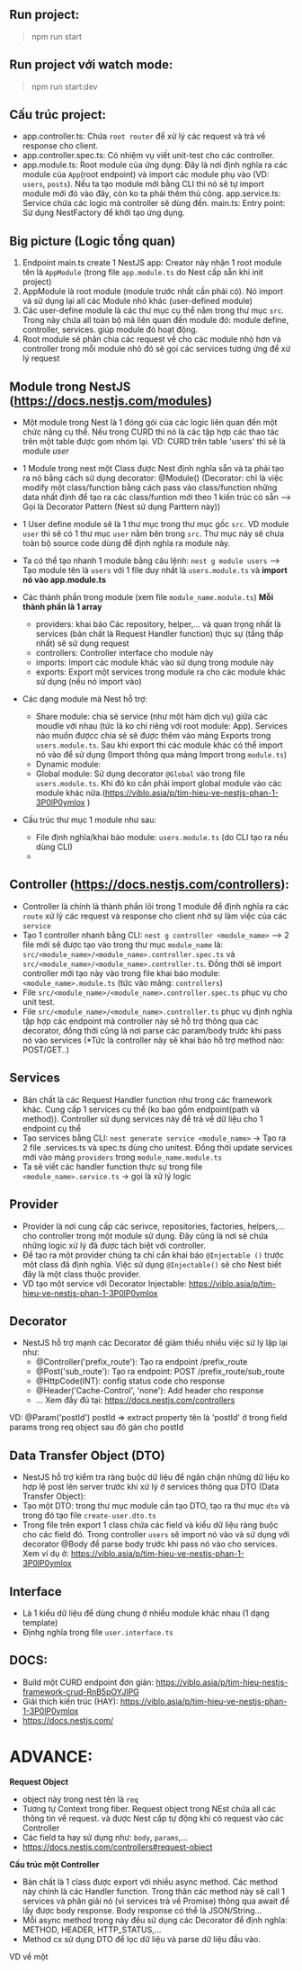 ## Run project:
>npm run start

## Run project với watch mode:
>npm run start:dev

## Cấu trúc project:
* app.controller.ts: Chứa `root router` để xử lý các request và trả về response cho client.
* app.controller.spec.ts: Có nhiệm vụ viết unit-test cho các controller.
* app.module.ts: Root module của ứng dụng: Đây là nơi định nghĩa ra các module của `App`(root endpoint) và import các module phụ vào (VD: `users`, `posts`). Nếu ta tạo module mới bằng CLI thì nó sẽ tự import module mới đó vào đây, còn ko ta phải thêm thủ công.
app.service.ts: Service chứa các logic mà controller sẽ dùng đến.
main.ts: Entry point: Sử dụng NestFactory để khởi tạo ứng dụng.


## Big picture (Logic tổng quan)
1. Endpoint main.ts create 1 NestJS app: Creator này nhận 1 root module tên là `AppModule` (trong file `app.module.ts` do Nest cấp sẵn khi init project)
2. AppModule là root module (module trước nhất cần phải có). Nó import và sử dụng lại all các Module nhỏ khác (user-defined module)
3. Các user-define module là các thư mục cụ thể nằm trong thư mục `src`. Trong này chứa all toàn bộ mã liên quan đến module đó: module define, controller, services. giúp module đó hoạt động.
4. Root module sẽ phân chia các request về cho các module nhỏ hơn và controller trong mỗi module nhỏ đó sẽ gọi các services tương ứng để xử lý request

## Module trong NestJS (https://docs.nestjs.com/modules)
* Một module trong Nest là 1 đóng gói của các logic liên quan đến một chức năng cụ thể. Nếu trong CURD thì nó là các tập hợp các thao tác trên một table được gom nhóm lại. VD: CURD trên table 'users' thì sẽ là module *user* 
* 1 Module trong nest một Class được Nest định nghĩa sẵn và ta phải tạo ra nó bằng cách sử dụng decorator: @Module() (Decorator: chỉ là việc modify một class/function bằng cách pass vào class/function những data nhất định để tạo ra các class/funtion mới theo 1 kiến trúc có sẵn --> Gọi là Decorator Pattern (Nest sử dụng Parttern này))
* 1 User define module sẽ là 1 thư mục trong thư mục gốc `src`. VD module `user` thì sẽ có 1 thư mục `user` nằm bên trong `src`. Thư mục này sẽ chưa toàn bộ source code dùng để định nghĩa ra module này.
* Ta có thể tạo nhanh 1 module bằng câu lệnh: `nest g module users` --> Tạo module tên là `users` với 1 file duy nhất là `users.module.ts` và **import nó vào app.module.ts** 
* Các thành phần trong module (xem file `module_name.module.ts`) **Mỗi thành phần là 1 array**
	- providers: khai báo Các repository, helper,... và quan trọng nhất là services (bản chất là Request Handler function) thực sự (tầng thấp nhất) sẽ sử dụng request
	- controllers: Controller interface cho module này
	- imports: Import các module khác vào sử dụng trong module này
	- exports: Export một services trong module ra cho các module khác sử dụng (nếu nó import vào)

* Các dạng module mà Nest hỗ trợ:
	- Share module: chia sẻ service (như một hàm dịch vụ) giữa các moudle với nhau (tức là ko chỉ riêng với root module: App). Services nào muốn đượcc chia sẻ sẽ được thêm vào mảng Exports trong `users.module.ts`. Sau khi export thì các module khác có thể import nó vào để sử dụng (Import thông qua mảng Import trong `module.ts`) 
	- Dynamic module: 
	- Global module: Sử dụng decorator `@Global` vào trong file `users.module.ts`. Khi đó ko cần phải import global module vào các module khác nữa.(https://viblo.asia/p/tim-hieu-ve-nestjs-phan-1-3P0lP0ymlox )

* Cấu trúc thư mục 1 module như sau: 
	- File định nghĩa/khai báo module: `users.module.ts` (do CLI tạo ra nếu dùng CLI)
	- 

## Controller (https://docs.nestjs.com/controllers):
* Controller là chính là thành phần lõi trong 1 module để định nghĩa ra các `route` xử lý các request và response cho client nhờ sự làm việc của các `service`
* Tạo 1 controller nhanh bằng CLI: `nest g controller <module_name>` --> 2 file mới sẽ được tạo vào trong thư mục `module_name` là: `src/<module_name>/<module_name>.controller.spec.ts` và  `src/<module_name>/<module_name>.controller.ts`. Đồng thời sẽ import controller mới tạo này vào trong file khai báo module: `<module_name>.module.ts` (tức vào mảng: `controllers`)
* File `src/<module_name>/<module_name>.controller.spec.ts` phục vụ cho unit test. 
* File `src/<module_name>/<module_name>.controller.ts` phục vụ định nghĩa tập hợp các endpoint mà controller này sẽ hỗ trợ thông qua các decorator, đồng thời cũng là nơi parse các param/body trước khi pass nó vào services (*Tức là controller này sẽ khai báo hỗ trợ method nào: POST/GET..)

## Services
* Bản chất là các Request Handler function như trong các framework khác. Cung cấp 1 services cụ thể (ko bao gồm endpoint(path và method)). Controller sử dụng services này để trả về dữ liệu cho 1 endpoint cụ thể
* Tạo services bằng CLI: `nest generate service <module_name>` -> Tạo ra 2 file .services.ts và spec.ts dùng cho unitest. Đồng thời update services mới vào mảng `providers` trong `module_name.module.ts`
* Ta sẽ viết các handler function thực sự trong file `<module_name>.service.ts`  -> gọi là xử lý logic

## Provider
* Provider là nơi cung cấp các serivce, repositories, factories, helpers,... cho controller trong một module sử dụng. 
Đây cũng là nơi sẽ chứa những logic xử lý đã được tách biệt với controller. 
* Để tạo ra một provider chúng ta chỉ cần khai báo `@Injectable ()` trước một class đã định nghĩa. Việc sử dụng `@Injectable()` sẽ cho Nest biết đây là một class thuộc provider.  
* VD tạo một service với Decorator Injectable: https://viblo.asia/p/tim-hieu-ve-nestjs-phan-1-3P0lP0ymlox 
## Decorator
* NestJS hỗ trợ mạnh các Decorator để giảm thiểu nhiều việc sử lý lặp lại như: 
	- @Controller('prefix_route'): Tạo ra endpoint /prefix_route
	- @Post('sub_route'):  Tạo ra endpoint: POST /prefix_route/sub_route
	- @HttpCode(INT): config status code cho response
	- @Header('Cache-Control', 'none'): Add header cho response
	- ... Xem đầy đủ tại: https://docs.nestjs.com/controllers 

VD: @Param('postId') postId  => extract property tên là 'postId' ở trong field params trong req object sau đó gán cho postId

## Data Transfer Object (DTO)
* NestJS hỗ trợ kiểm tra ràng buộc dữ liệu để ngăn chặn những dữ liệu ko hợp lệ post lên server trước khi xử lý ở services thông qua DTO (Data Transfer Object):
* Tạo một DTO: trong thư mục module cần tạo DTO, tạo ra thư mục `dto` và trong đó tạo file `create-user.dto.ts`
* Trong file trên export 1 class chứa các field và kiểu dữ liệu ràng buộc cho các field đó. Trong controller `users` sẽ import nó vào và sử dụng với decorator @Body để parse body trước khi pass nó vào cho services.
Xem ví dụ ở: https://viblo.asia/p/tim-hieu-ve-nestjs-phan-1-3P0lP0ymlox 

## Interface 
* Là 1 kiểu dữ liệu để dùng chung ở nhiều module khác nhau (1 dạng template)
* Địnhg nghĩa trong file `user.interface.ts`

## DOCS:
* Build một CURD endpoint đơn giản: https://viblo.asia/p/tim-hieu-nestjs-framework-crud-RnB5pOYJlPG 
* Giải thích kiến trúc (HAY): https://viblo.asia/p/tim-hieu-ve-nestjs-phan-1-3P0lP0ymlox  
* https://docs.nestjs.com/ 

# ADVANCE:
**Request Object** 
* object này trong nest tên là `req`
* Tương tự Context trong fiber. Request object trong NEst chứa all các thông tin về request. và được Nest cấp tự động khi có request vào các Controller
* Các field ta hay sử dụng như: `body`, `params`,...
* https://docs.nestjs.com/controllers#request-object 

**Cấu trúc một Controller**
- Bản chất là 1 class được export với nhiều async method. Các method này chính là các Handler function. Trong thân các method này sẽ call 1 services và phân giải nó (vì services trả về Promise) thông qua await để lấy được body response. Body response có thể là JSON/String...
- Mỗi async method trong này đều sử dụng các Decorator để định nghĩa: METHOD, HEADER, HTTP_STATUS,... 
- Method cx sử dụng DTO để lọc dữ liệu và parse dữ liệu đầu vào. 


VD về một 
